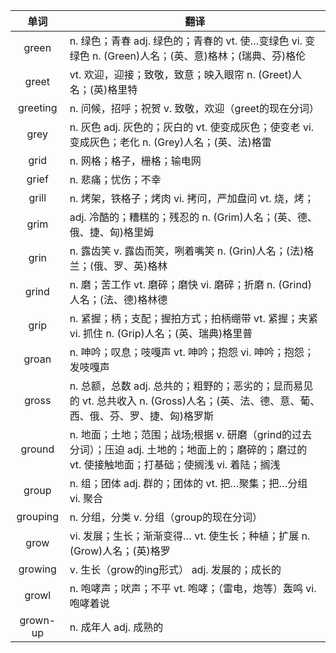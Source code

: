 |单词|翻译  |
|:--:|--| 
|	green  		|		n. 绿色；青春 adj. 绿色的；青春的 vt. 使…变绿色 vi. 变绿色 n. (Green)人名；(英、意)格林；(瑞典、芬)格伦	|		
|	greet  		|		vt. 欢迎，迎接；致敬，致意；映入眼帘 n. (Greet)人名；(英)格里特	|		
|	greeting  		|		n. 问候，招呼；祝贺 v. 致敬，欢迎（greet的现在分词）	|		
|	grey  		|		n. 灰色 adj. 灰色的；灰白的 vt. 使变成灰色；使变老 vi. 变成灰色；老化 n. (Grey)人名；(英、法)格雷	|		
|	grid  		|		n. 网格；格子，栅格；输电网	|		
|	grief  		|		n. 悲痛；忧伤；不幸	|		
|	grill  		|		n. 烤架，铁格子；烤肉 vi. 拷问，严加盘问 vt. 烧，烤；	|		
|	grim  		|		adj. 冷酷的；糟糕的；残忍的 n. (Grim)人名；(英、德、俄、捷、匈)格里姆	|		
|	grin  		|		n. 露齿笑 v. 露齿而笑，咧着嘴笑 n. (Grin)人名；(法)格兰；(俄、罗、英)格林	|		
|	grind  		|		n. 磨；苦工作 vt. 磨碎；磨快 vi. 磨碎；折磨 n. (Grind)人名；(法、德)格林德	|		
|	grip  		|		n. 紧握；柄；支配；握拍方式；拍柄绷带 vt. 紧握；夹紧 vi. 抓住 n. (Grip)人名；(英、瑞典)格里普	|		
|	groan  		|		n. 呻吟；叹息；吱嘎声 vt. 呻吟；抱怨 vi. 呻吟；抱怨；发吱嘎声	|		
|	gross  		|		n. 总额，总数 adj. 总共的；粗野的；恶劣的；显而易见的 vt. 总共收入 n. (Gross)人名；(英、法、德、意、葡、西、俄、芬、罗、捷、匈)格罗斯	|		
|	ground  		|		n. 地面；土地；范围；战场;根据 v. 研磨（grind的过去分词）；压迫 adj. 土地的；地面上的；磨碎的；磨过的 vt. 使接触地面；打基础；使搁浅 vi. 着陆；搁浅	|		
|	group  		|		n. 组；团体 adj. 群的；团体的 vt. 把…聚集；把…分组 vi. 聚合	|		
|	grouping  		|		n. 分组，分类 v. 分组（group的现在分词）	|		
|	grow  		|		vi. 发展；生长；渐渐变得… vt. 使生长；种植；扩展 n. (Grow)人名；(英)格罗	|		
|	growing  		|		v. 生长（grow的ing形式） adj. 发展的；成长的	|		
|	growl  		|		n. 咆哮声；吠声；不平 vt. 咆哮；（雷电，炮等）轰鸣 vi. 咆哮着说	|		
|	grown-up  		|		n. 成年人 adj. 成熟的	|		
